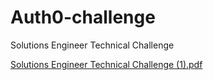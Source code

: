 # Auth0-challenge
Solutions Engineer Technical Challenge

[Solutions Engineer Technical Challenge (1).pdf](https://github.com/cmellon555/Auth0-challenge/files/6946099/Solutions.Engineer.Technical.Challenge.1.pdf)

